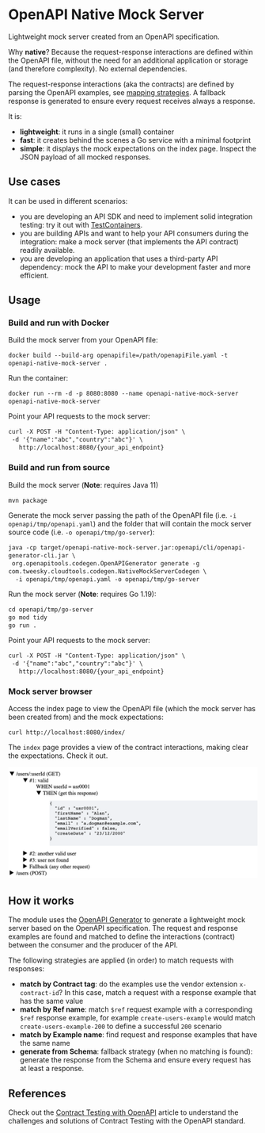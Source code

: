 # OpenAPI Native Mock Server

Lightweight mock server created from an OpenAPI specification. 

Why **native**? Because the request-response interactions are defined within the OpenAPI file, without
the need for an additional application or storage (and therefore complexity). No external dependencies.

The request-response interactions (aka the contracts) are defined by parsing the OpenAPI examples, see [mapping strategies](#how-it-works).
A fallback response is generated to ensure every request receives always a response.

It is:
* **lightweight**: it runs in a single (small) container
* **fast**: it creates behind the scenes a Go service with a minimal footprint
* **simple**: it displays the mock expectations on the index page. Inspect the JSON payload of all mocked responses.

## Use cases

It can be used in different scenarios:
* you are developing an API SDK and need to implement solid integration testing: try it out with [TestContainers](https://github.com/gcatanese/openapi-testcontainers).
* you are building APIs and want to help your API consumers during the integration: make a mock server (that implements the API contract) readily available.
* you are developing an application that uses a third-party API dependency: mock the API to make your development faster and more efficient.

## Usage

### Build and run with Docker

Build the mock server from your OpenAPI file:
```docker
docker build --build-arg openapifile=/path/openapiFile.yaml -t openapi-native-mock-server .
```

Run the container:
```docker
docker run --rm -d -p 8080:8080 --name openapi-native-mock-server openapi-native-mock-server
```

Point your API requests to the mock server:
```shell
curl -X POST -H "Content-Type: application/json" \
 -d '{"name":"abc","country":"abc"}' \
   http://localhost:8080/{your_api_endpoint}
```

### Build and run from source

Build the mock server (**Note**: requires Java 11)
```shell
mvn package
```

Generate the mock server passing the path of the OpenAPI file (i.e. `-i openapi/tmp/openapi.yaml`) and the
folder that will contain the mock server source code (i.e. `-o openapi/tmp/go-server`):
```shell
java -cp target/openapi-native-mock-server.jar:openapi/cli/openapi-generator-cli.jar \
 org.openapitools.codegen.OpenAPIGenerator generate -g com.tweesky.cloudtools.codegen.NativeMockServerCodegen \
  -i openapi/tmp/openapi.yaml -o openapi/tmp/go-server
```

Run the mock server (**Note**: requires Go 1.19):

```shell
cd openapi/tmp/go-server
go mod tidy
go run .
```

Point your API requests to the mock server:
```shell
curl -X POST -H "Content-Type: application/json" \
 -d '{"name":"abc","country":"abc"}' \
   http://localhost:8080/{your_api_endpoint}
```

### Mock server browser

Access the index page to view the OpenAPI file (which the mock server has been created from) 
and the mock expectations:
```shell
curl http://localhost:8080/index/
```
The `index` page provides a view of the contract interactions, making clear the expectations.
Check it out.

![Mock server browser](mock-server.png)


## How it works

The module uses the [OpenAPI Generator](https://github.com/OpenAPITools/openapi-generator) to generate a lightweight 
mock server based on the OpenAPI specification. The request and response examples are found and matched to define the 
interactions (contract) between the consumer and the producer of the API.  

The following strategies are applied (in order) to match requests with responses:
* **match by Contract tag**: do the examples use the vendor extension `x-contract-id`? In this case, match a request with a response example that has the same value
* **match by Ref name**: match `$ref` request example with a corresponding `$ref` response example, for example 
`create-users-example` would match `create-users-example-200` to define a successful `200` scenario
* **match by Example name**: find request and response examples that have the same name
* **generate from Schema**: fallback strategy (when no matching is found): generate the response from the Schema and
ensure every request has at least a response.


## References

Check out the [Contract Testing with OpenAPI](https://medium.com/geekculture/contract-testing-with-openapi-42267098ddc7) article
to understand the challenges and solutions of Contract Testing with the OpenAPI standard.

